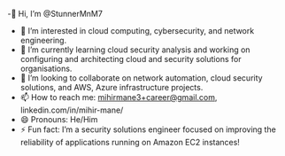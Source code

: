 -👋 Hi, I’m @StunnerMnM7
- 👀 I’m interested in cloud computing, cybersecurity, and network engineering.
- 🌱 I’m currently learning cloud security analysis and working on configuring and architecting cloud and security solutions for organisations.
- 💞️ I’m looking to collaborate on network automation, cloud security solutions, and AWS, Azure infrastructure projects.
- 📫 How to reach me: mihirmane3+career@gmail.com, linkedin.com/in/mihir-mane/
- 😄 Pronouns: He/Him
- ⚡ Fun fact: I’m a security solutions engineer focused on improving the reliability of applications running on Amazon EC2 instances!


<!---
StunnerMnM7/StunnerMnM7 is a ✨ special ✨ repository because its `README.md` (this file) appears on your GitHub profile.
You can click the Preview link to take a look at your changes.
--->
